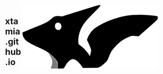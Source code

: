 <img src="./assets/xtamia-logo.svg" alt="XTamia logo" style="width: 450px;" align="right">

# xtamia.github.io
